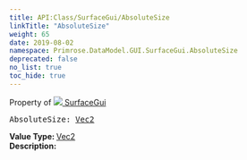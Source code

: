 ```yaml
---
title: API:Class/SurfaceGui/AbsoluteSize
linkTitle: "AbsoluteSize"
weight: 65
date: 2019-08-02
namespace: Primrose.DataModel.GUI.SurfaceGui.AbsoluteSize
deprecated: false
no_list: true
toc_hide: true
---
```

Property of <a href="/docs/api-reference/Class/SurfaceGui"><img src="/icons/silk/billboard.png"/>&nbsp;SurfaceGui</a>
<pre class="method-declaration">
AbsoluteSize: <a class="type" href="/docs/api-reference/DataType/Vec2">Vec2</a></pre>
<b>Value Type: </b>
<a class="type" href="/docs/api-reference/DataType/Vec2">Vec2</a>
<br/>
<b>Description: </b>
